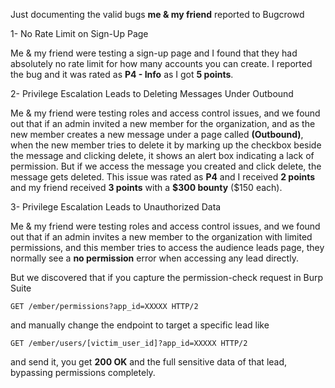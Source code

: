 Just documenting the valid bugs **me & my friend** reported to Bugcrowd

1- No Rate Limit on Sign-Up Page

Me & my friend were testing a sign-up page and I found that they had absolutely no rate limit for how many accounts you can create. I reported the bug and it was rated as **P4 - Info** as I got **5 points**.

2- Privilege Escalation Leads to Deleting Messages Under Outbound

Me & my friend were testing roles and access control issues, and we found out that if an admin invited a new member for the organization, and as the new member creates a new message under a page called **(Outbound)**, when the new member tries to delete it by marking up the checkbox beside the message and clicking delete, it shows an alert box indicating a lack of permission. But if we access the message you created and click delete, the message gets deleted.
This issue was rated as **P4** and I received **2 points** and my friend received **3 points** with a **\$300 bounty** (\$150 each).

3- Privilege Escalation Leads to Unauthorized Data

Me & my friend were testing roles and access control issues, and we found out that if an admin invites a new member to the organization with limited permissions, and this member tries to access the audience leads page, they normally see a **no permission** error when accessing any lead directly.

But we discovered that if you capture the permission-check request in Burp Suite

`GET /ember/permissions?app_id=XXXXX HTTP/2`

and manually change the endpoint to target a specific lead like

`GET /ember/users/[victim_user_id]?app_id=XXXXX HTTP/2`

and send it, you get **200 OK** and the full sensitive data of that lead, bypassing permissions completely.
